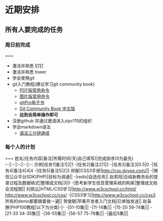 # 近期安排

## 所有人要完成的任务

###  周日前完成

===

* 激活并熟悉 钉钉
* 激活并熟悉 tower
* 学会使用git
* git入门教程(建议学习git community book)
	* [PDF版常用命令](./source/Git_Cheat_Sheet.pdf)
	* [图片版常用命令]( ./source/Git_Cheat_Sheet.jpg)
	* [gitPro电子书](./source/gitPro.pdf)
	* [Git Community Book 中文版](http://gitbook.liuhui998.com/index.html)
	* **达到会简单操作即可**
* 注册github 并通过邀请进入sipc115的组织
* 学会markdown语法
	* [语法三分钟速成](https://gitcafe.com/GitCafe/Help/wiki/Markdown-%E8%AF%AD%E6%B3%95%E9%80%9F%E6%9F%A5%E8%A1%A8#wiki)

### 每个人的计划

===
姓名|任务内容|备注|所需时间/天(自己填写)|完成排序(0为最先)
:-:|:-:|:-:|:-:|:-:
示例|任务1|备注1|2|1
-|任务2|备注2|1|2
-|任务3|备注3|0.5|0
-|任务4|备注4|4|4
-|任务5|备注5|2|3
郑傲|CSS3手册|http://css.doyoe.com/||
-|微信公众平台SDK(PHP)|目标为调通||
-|redis|自选任务||
赵若阳|总结新教务处的登录过程及数据格式|整理成文档|3|0
-|思考新学生信息管理系统的构架|整理成文档会流程图||
刘佩云|HTML/CSS学习|http://www.w3cschool.cc/html/<br>http://www.w3cschool.cc/css/
-|CSS3学习|http://www.w3cschool.cc/css3<br>所有的demo都要跟着做一遍||
贺俊毓|苹果开发者入门文档|已单独发送||
赵枭翀|PHP100教程|以下为分类|-|-
-|01-10集|||
-|11-14集|||
-|15-20 59-74集|||
-|21-33 34-35集|||
-|36-55集|||
-|56-57 75-78集|||
-|最后5集|||
